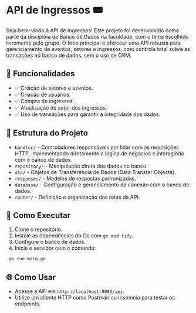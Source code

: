 # API de Ingressos 🎟️

Seja bem-vindo à API de Ingressos! Este projeto foi desenvolvido como parte da disciplina de Banco de Dados na faculdade, com o tema escolhido livremente pelo grupo. O foco principal é oferecer uma API robusta para gerenciamento de eventos, setores e ingressos, com controle total sobre as transações no banco de dados, sem o uso de ORM.

## 🚀 Funcionalidades

- ✅ Criação de setores e eventos.
- ✅ Criação de usuários.
- ✅ Compra de ingressos.
- ✅ Atualização de setor dos ingressos.
- ✅ Uso de transações para garantir a integridade dos dados.

## 📂 Estrutura do Projeto

- `handler/` - Controladores responsáveis por lidar com as requisições HTTP, implementando diretamente a lógica de negócios e interagindo com o banco de dados.
- `repository/` - Manipulação direta dos dados no banco.
- `dto/` - Objetos de Transferência de Dados (Data Transfer Objects).
- `responses/` - Modelos de respostas padronizadas.
- `database/` - Configuração e gerenciamento da conexão com o banco de dados.
- `router/` - Definição e organização das rotas da API.

## 🚀 Como Executar

1. Clone o repositório.
2. Instale as dependências do Go com `go mod tidy`.
3. Configure o banco de dados.
4. Inicie o servidor com o comando:

```bash
 go run main.go
```

## 🌐 Como Usar

- Acesse a API em `http://localhost:8080/api`.
- Utilize um cliente HTTP como Postman ou Insomnia para testar os endpoints.
